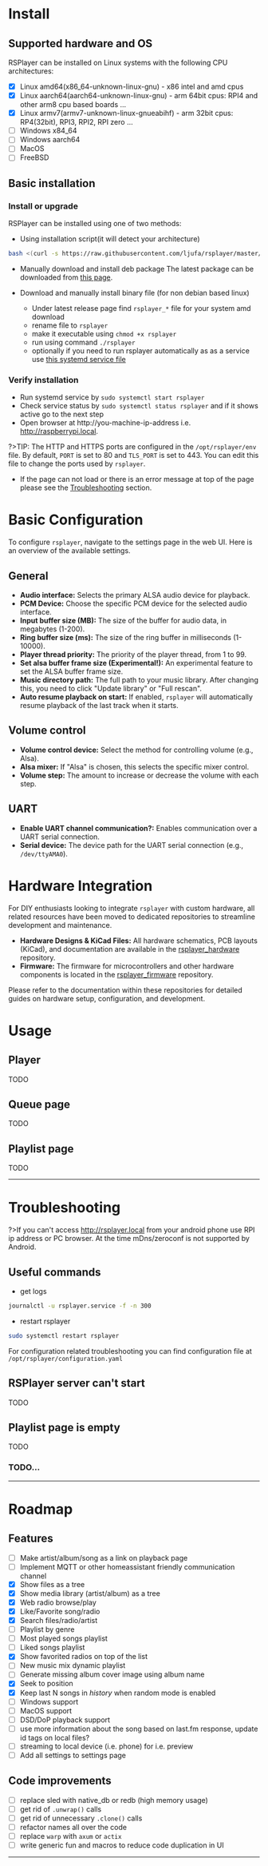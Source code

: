 # Install
## Supported hardware and OS
RSPlayer can be installed on Linux systems with the following CPU architectures:
* [x] Linux amd64(x86_64-unknown-linux-gnu) - x86 intel and amd cpus 
* [x] Linux aarch64(aarch64-unknown-linux-gnu) - arm 64bit cpus: RPI4 and other arm8 cpu based boards ...
* [x] Linux armv7(armv7-unknown-linux-gnueabihf) - arm 32bit cpus: RP4(32bit), RPI3, RPI2, RPI zero ...
* [ ] Windows x84_64
* [ ] Windows aarch64
* [ ] MacOS
* [ ] FreeBSD

## Basic installation
### Install or upgrade
RSPlayer can be installed using one of two methods:
* Using installation script(it will detect your architecture)
```bash
bash <(curl -s https://raw.githubusercontent.com/ljufa/rsplayer/master/install.sh)
```
* Manually download and install deb package
The latest package can be downloaded from [this page](https://github.com/ljufa/rsplayer/releases/latest).

* Download and manually install binary file (for non debian based linux)
  - Under latest release page find `rsplayer_*` file for your system amd download
  - rename file to `rsplayer`
  - make it executable using `chmod +x rsplayer`
  - run using command `./rsplayer`
  - optionally if you need to run rsplayer automatically as as a service use [this systemd service file](../PKGS/debian/etc/systemd/system/rsplayer.service)

### Verify installation
* Run systemd service by `sudo systemctl start rsplayer`
* Check service status by `sudo systemctl status rsplayer` and if it shows active go to the next step
* Open browser at http://you-machine-ip-address i.e. http://raspberrypi.local. 

?>TIP: The HTTP and HTTPS ports are configured in the `/opt/rsplayer/env` file. By default, `PORT` is set to 80 and `TLS_PORT` is set to 443. You can edit this file to change the ports used by `rsplayer`.
* If the page can not load or there is an error message at top of the page please see the [Troubleshooting](?id=troubleshooting) section.

# Basic Configuration

To configure `rsplayer`, navigate to the settings page in the web UI. Here is an overview of the available settings.

## General

-   **Audio interface:** Selects the primary ALSA audio device for playback.
-   **PCM Device:** Choose the specific PCM device for the selected audio interface.
-   **Input buffer size (MB):** The size of the buffer for audio data, in megabytes (1-200).
-   **Ring buffer size (ms):** The size of the ring buffer in milliseconds (1-10000).
-   **Player thread priority:** The priority of the player thread, from 1 to 99.
-   **Set alsa buffer frame size (Experimental!):** An experimental feature to set the ALSA buffer frame size.
-   **Music directory path:** The full path to your music library. After changing this, you need to click "Update library" or "Full rescan".
-   **Auto resume playback on start:** If enabled, `rsplayer` will automatically resume playback of the last track when it starts.

## Volume control

-   **Volume control device:** Select the method for controlling volume (e.g., Alsa).
-   **Alsa mixer:** If "Alsa" is chosen, this selects the specific mixer control.
-   **Volume step:** The amount to increase or decrease the volume with each step.

## UART

-   **Enable UART channel communication?:** Enables communication over a UART serial connection.
-   **Serial device:** The device path for the UART serial connection (e.g., `/dev/ttyAMA0`).

# Hardware Integration

For DIY enthusiasts looking to integrate `rsplayer` with custom hardware, all related resources have been moved to dedicated repositories to streamline development and maintenance.

- **Hardware Designs & KiCad Files:** All hardware schematics, PCB layouts (KiCad), and documentation are available in the [rsplayer_hardware](https://github.com/ljufa/rsplayer_hardware) repository.
- **Firmware:** The firmware for microcontrollers and other hardware components is located in the [rsplayer_firmware](https://github.com/ljufa/rsplayer_firmware) repository.

Please refer to the documentation within these repositories for detailed guides on hardware setup, configuration, and development.

# Usage
## Player
TODO
## Queue page
TODO
## Playlist page
 TODO

-------

# Troubleshooting
?>If you can't access http://rsplayer.local from your android phone use RPI ip address or PC browser. At the time mDns/zeroconf is not supported by Android.

## Useful commands
* get logs 
```bash
journalctl -u rsplayer.service -f -n 300
```
* restart rsplayer 
```bash
sudo systemctl restart rsplayer
```
For configuration related troubleshooting you can find configuration file at `/opt/rsplayer/configuration.yaml`

## RSPlayer server can't start
TODO

## Playlist page is empty
TODO

### TODO...

-------

# Roadmap
 
## Features
* [ ] Make artist/album/song as a link on playback page
* [ ] Implement MQTT or other homeassistant friendly communication channel 
* [x] Show files as a tree
* [x] Show media library (artist/album) as a tree
* [x] Web radio browse/play
* [x] Like/Favorite song/radio
* [x] Search files/radio/artist
* [ ] Playlist by genre
* [ ] Most played songs playlist
* [ ] Liked songs playlist
* [x] Show favorited radios on top of the list 
* [ ] New music mix dynamic playlist
* [ ] Generate missing album cover image using album name
* [x] Seek to position
* [x] Keep last N songs in *history* when random mode is enabled
* [ ] Windows support
* [ ] MacOS support
* [ ] DSD/DoP playback support
* [ ] use more information about the song based on last.fm response, update id tags on local files?
* [ ] streaming to local device (i.e. phone) for i.e. preview
* [ ] Add all settings to settings page
 
## Code improvements
* [ ] replace sled with native_db or redb (high memory usage)
* [ ] get rid of `.unwrap()` calls
* [ ] get rid of unnecessary `.clone()` calls
* [ ] refactor names all over the code
* [ ] replace `warp` with `axum` or `actix`
* [ ] write generic fun and macros to reduce code duplication in UI

-------
 